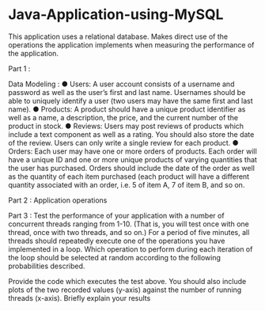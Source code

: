 # Java-Application-using-MySQL
This application uses a relational database. Makes direct use of the operations the application implements when measuring the performance of the application.

Part 1 :


Data Modeling :
● Users: A user account consists of a username and password as well as the user’s first
and last name. Usernames should be able to uniquely identify a user (two users may
have the same first and last name).
● Products: A product should have a unique product identifier as well as a name, a
description, the price, and the current number of the product in stock.
● Reviews: Users may post reviews of products which include a text component as well
as a rating. You should also store the date of the review. Users can only write a single
review for each product.
● Orders: Each user may have one or more orders of products. Each order will have a
unique ID and one or more unique products of varying quantities that the user has
purchased. Orders should include the date of the order as well as the quantity of each
item purchased (each product will have a different quantity associated with an order, i.e.
5 of item A, 7 of item B, and so on.

Part 2 : 
Application operations

Part 3 :
Test the performance of your application with a number of concurrent threads
ranging from 1-10. (That is, you will test once with one thread, once with two threads, and so
on.) For a period of five minutes, all threads should repeatedly execute one of the operations
you have implemented in a loop. Which operation to perform during each iteration of the loop
should be selected at random according to the following probabilities described.

Provide the code which executes the test above. You should also include plots of the two
recorded values (y-axis) against the number of running threads (x-axis). Briefly explain
your results
